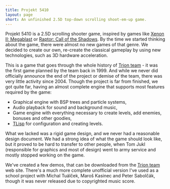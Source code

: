 ```yaml
---
title: Projekt 5410
layout: page
short: An unfinished 2.5D top-down scrolling shoot-em-up game.
---
```

Projekt 5410 is a 2.5D scrolling shooter game, inspired by games like [Xenon II:
Megablast](http://www.mobygames.com/game/dos/xenon-2-megablast) or [Raptor:
Call of the
Shadows](http://www.mobygames.com/game/dos/raptor-call-of-the-shadows). By the
time we started thinking about
the game, there were almost no new games of that genre. We decided to create
our own, re-create the classical gameplay by using new technologies, such as 3D
hardware acceleration.

This is a game that goes through the whole history of [Trion
team](http://trionteam.net/) - it was the first game planned by the team back
in 1999. And while we never did officially announce the end of the project or
demise of the team, there was very little activity since 2004. Though the
project is far from finished, we got quite far, having an almost complete
engine that supports most features required by the game:

* Graphical engine with BSP trees and particle systems,
* Audio playback for sound and background music,
* Game engine with everything necessary to create levels, add enemies, bonuses
  and other goodies,
* [TLisp](/projects/tlisp/) for configuration and creating levels.

What we lacked was a rigid game design, and we never had a reasonable design
document. We had a strong idea of what the game should look like, but it proved
to be hard to transfer to other people, when Tom Jukl (responsible for graphics
and most of design) went to army service and mostly stopped working on the
game.

We've created a few demos, that can be downloaded from the [Trion
team](http://trionteam.net) web site. There's a much more complete unofficial
version I've used as a school project with Michal Tuálček, Maroš Kasinec and
Peter Sabolčák, though it was never released due to copyrighted music score.
